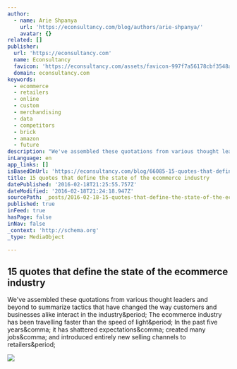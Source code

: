 ```yaml
---
author:
  - name: Arie Shpanya
    url: 'https://econsultancy.com/blog/authors/arie-shpanya/'
    avatar: {}
related: []
publisher:
  url: 'https://econsultancy.com'
  name: Econsultancy
  favicon: 'https://econsultancy.com/assets/favicon-997f7a56178cbf3548a36c7ef8f1481b.png'
  domain: econsultancy.com
keywords:
  - ecommerce
  - retailers
  - online
  - custom
  - merchandising
  - data
  - competitors
  - brick
  - amazon
  - future
description: "We've assembled these quotations from various thought leaders and beyond to summarize tactics that have changed the way customers and businesses alike interact in the industry. The ecommerce industry has been travelling faster than the speed of light. In the past five years, it has shattered expectations, created many jobs, and introduced entirely new selling channels to retailers."
inLanguage: en
app_links: []
isBasedOnUrl: 'https://econsultancy.com/blog/66085-15-quotes-that-define-the-state-of-the-ecommerce-industry/'
title: 15 quotes that define the state of the ecommerce industry
datePublished: '2016-02-18T21:25:55.757Z'
dateModified: '2016-02-18T21:24:18.947Z'
sourcePath: _posts/2016-02-18-15-quotes-that-define-the-state-of-the-ecommerce-industry.md
published: true
inFeed: true
hasPage: false
inNav: false
_context: 'http://schema.org'
_type: MediaObject

---
```

<article style=""><h1>15 quotes that define the state of the ecommerce industry</h1><p>We've assembled these quotations from various thought leaders and beyond to summarize tactics that have changed the way customers and businesses alike interact in the industry&amp;period; The ecommerce industry has been travelling faster than the speed of light&amp;period; In the past five years&amp;comma; it has shattered expectations&amp;comma; created many jobs&amp;comma; and introduced entirely new selling channels to retailers&amp;period;</p><img src="https://lh5.googleusercontent.com/CxmKLT1ZARBX3L197jH3QaTBG_Y7nNeKagTikB-wpC4NLVhBr9nBdxt0l_tytQ-_Ovi6ITtbz-FofP-Vw_2WVuqKU8tEEB8rWYxSnZ9is100f8vuuR76gLVnlz2v6ZG9gAA" /></article>